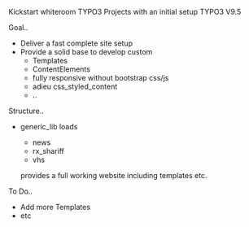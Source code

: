 Kickstart whiteroom TYPO3 Projects with an initial setup
TYPO3 V9.5

Goal..

* Deliver a fast complete site setup
* Provide a solid base to develop custom
  * Templates
  * ContentElements
  * fully responsive without bootstrap css/js
  * adieu css_styled_content
  * ..


Structure..

* generic_lib loads
  * news
  * rx_shariff
  * vhs
  
  provides a full working website including templates etc.



To Do..

* Add more Templates
* etc



